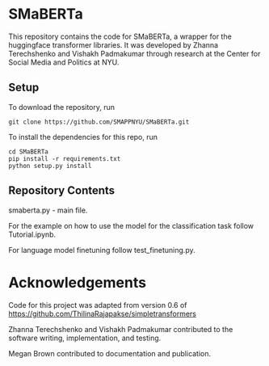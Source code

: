 # SMaBERTa
This repository contains the code for SMaBERTa, a wrapper for the huggingface transformer libraries.
It was developed by Zhanna Terechshenko and Vishakh Padmakumar through research at the Center for 
Social Media and Politics at NYU.

## Setup

To download the repository, run 

```
git clone https://github.com/SMAPPNYU/SMaBERTa.git
```

To install the dependencies for this repo, run
```
cd SMaBERTa
pip install -r requirements.txt
python setup.py install
```

## Repository Contents

smaberta.py - main file.

For the example on how to use the model for the classification task follow Tutorial.ipynb.

For language model finetuning follow test_finetuning.py.

# Acknowledgements 

Code for this project was adapted from version 0.6 of https://github.com/ThilinaRajapakse/simpletransformers

Zhanna Terechshenko and Vishakh Padmakumar contributed to the software writing, implementation, and testing.

Megan Brown contributed to documentation and publication.